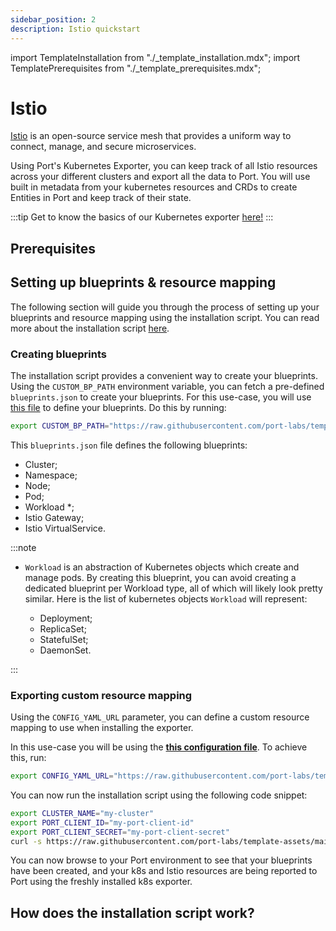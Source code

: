 ```yaml
---
sidebar_position: 2
description: Istio quickstart
---
```


import TemplateInstallation from "./_template_installation.mdx";
import TemplatePrerequisites from "./_template_prerequisites.mdx";

# Istio

[Istio](https://istio.io/latest/docs/setup/getting-started/) is an open-source service mesh that provides a uniform way
to connect, manage, and secure microservices.

Using Port's Kubernetes Exporter, you can keep track of all Istio resources across your different clusters and export
all the data to Port. You will use built in metadata from your kubernetes resources and CRDs to create Entities in
Port and keep track of their state.

:::tip
Get to know the basics of our Kubernetes exporter [here!](/build-your-software-catalog/sync-data-to-catalog/kubernetes/kubernetes.md)
:::

## Prerequisites

<TemplatePrerequisites />

## Setting up blueprints & resource mapping

The following section will guide you through the process of setting up your blueprints and resource mapping using the
installation script. You can read more about the installation script [here](#how-does-the-installation-script-work).

### Creating blueprints

The installation script provides a convenient way to create your blueprints. Using the `CUSTOM_BP_PATH` environment
variable, you can fetch a pre-defined `blueprints.json` to create your blueprints. For this use-case, you will
use [this file](https://github.com/port-labs/template-assets/blob/main/kubernetes/blueprints/istio-blueprints.json) to
define your blueprints. Do this by running:

```bash showLineNumbers
export CUSTOM_BP_PATH="https://raw.githubusercontent.com/port-labs/template-assets/main/kubernetes/blueprints/istio-blueprints.json"
```

This `blueprints.json` file defines the following blueprints:

- Cluster;
- Namespace;
- Node;
- Pod;
- Workload \*;
- Istio Gateway;
- Istio VirtualService.

:::note

- `Workload` is an abstraction of Kubernetes objects which create and manage pods.
  By creating this blueprint, you can avoid creating a dedicated blueprint per Workload type, all of which will likely
  look pretty similar.
  Here is the list of kubernetes objects `Workload` will represent:

    - Deployment;
    - ReplicaSet;
    - StatefulSet;
    - DaemonSet.

:::

### Exporting custom resource mapping

Using the `CONFIG_YAML_URL` parameter, you can define a custom resource mapping to use when installing the exporter.

In this use-case you will be using the **[this configuration file](https://github.com/port-labs/template-assets/blob/main/kubernetes/templates/istio-kubernetes_v1_config.yaml)**. To achieve this, run:

```bash showLineNumbers
export CONFIG_YAML_URL="https://raw.githubusercontent.com/port-labs/template-assets/main/kubernetes/templates/istio-kubernetes_v1_config.yaml"
```

You can now run the installation script using the following code snippet:

```bash showLineNumbers
export CLUSTER_NAME="my-cluster"
export PORT_CLIENT_ID="my-port-client-id"
export PORT_CLIENT_SECRET="my-port-client-secret"
curl -s https://raw.githubusercontent.com/port-labs/template-assets/main/kubernetes/install.sh | bash
```

You can now browse to your Port environment to see that your blueprints have been created, and your k8s and Istio
resources are being reported to Port using the freshly installed k8s exporter.

## How does the installation script work?

<TemplateInstallation />